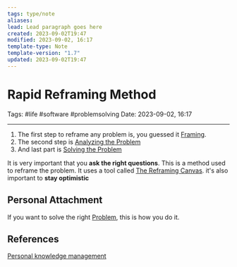 ```yaml
---
tags: type/note
aliases: 
lead: Lead paragraph goes here
created: 2023-09-02T19:47
modified: 2023-09-02, 16:17
template-type: Note
template-version: "1.7"
updated: 2023-09-02T19:47
---
```


# Rapid Reframing Method

Tags: #life #software #problemsolving
Date: 2023-09-02, 16:17

---

1. The first step to reframe any problem is, you guessed it [Framing](Framing).
2. The second step is [Analyzing the Problem](Analyzing%20the%20Problem)
3. And last part is [Solving the Problem](Solving%20the%20Problem)

It is very important that you **ask the right questions**. This is a method used to reframe the problem. It uses a tool called [The Reframing Canvas](The%20Reframing%20Canvas). it's also important to **stay optimistic**

## Personal Attachment

If you want to solve the right [ Problem](Problem%20Solving%20), this is how you do it.

## References

[Personal knowledge management](../SLIP-BOX/Personal%20knowledge%20management.md)
